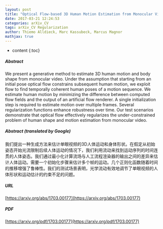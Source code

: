 ```yaml
---
layout: post
title: "Optical Flow-based 3D Human Motion Estimation from Monocular Video"
date: 2017-03-21 12:24:53
categories: arXiv_CV
tags: arXiv_CV Regularization
author: Thiemo Alldieck, Marc Kassubeck, Marcus Magnor
mathjax: true
---
```


* content
{:toc}

##### Abstract
We present a generative method to estimate 3D human motion and body shape from monocular video. Under the assumption that starting from an initial pose optical flow constrains subsequent human motion, we exploit flow to find temporally coherent human poses of a motion sequence. We estimate human motion by minimizing the difference between computed flow fields and the output of an artificial flow renderer. A single initialization step is required to estimate motion over multiple frames. Several regularization functions enhance robustness over time. Our test scenarios demonstrate that optical flow effectively regularizes the under-constrained problem of human shape and motion estimation from monocular video.

##### Abstract (translated by Google)
我们提出一种生成方法来估计单眼视频的3D人体运动和身体形状。在假定从初始姿态开始光流限制后续人体运动的情况下，我们利用流动来找到运动序列的时间连贯的人体姿态。我们通过最小化计算流场与人工流程渲染器的输出之间的差异来估计人体运动。需要一个初始化步骤来估计多个帧的运动。几个正则化函数随着时间的推移增强了鲁棒性。我们的测试场景表明，光学流动有效地调节了单眼视频的人体形状和运动估计的约束不足的问题。

##### URL
[https://arxiv.org/abs/1703.00177](https://arxiv.org/abs/1703.00177)

##### PDF
[https://arxiv.org/pdf/1703.00177](https://arxiv.org/pdf/1703.00177)

